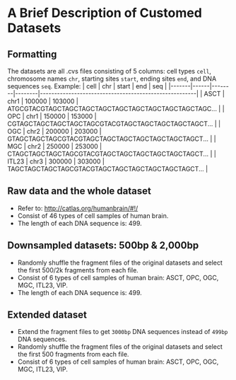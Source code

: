 # A Brief Description of Customed Datasets
## Formatting
The datasets are all .cvs files consisting of 5 columns: cell types `cell`, chromosome names `chr`, starting sites `start`, ending sites `end`, and DNA sequences `seq`.
Example:
| cell  | chr  | start  | end    | seq                                                  |
|-------|------|--------|--------|-------------------------------------------------------|
| ASCT  | chr1 | 100000 | 103000 | ATGCGTACGTAGCTAGCTAGCTAGCTAGCTAGCTAGCTAGCTAGCTAGC... |
| OPC   | chr1 | 150000 | 153000 | CGTAGCTAGCTAGCTAGCTAGCGTACGTAGCTAGCTAGCTAGCTAGCT... |
| OGC   | chr2 | 200000 | 203000 | GTAGCTAGCTAGCGTACGTAGCTAGCTAGCTAGCTAGCTAGCTAGCT... |
| MGC   | chr2 | 250000 | 253000 | CTAGCTAGCTAGCTAGCGTACGTAGCTAGCTAGCTAGCTAGCTAGCT... |
| ITL23 | chr3 | 300000 | 303000 | TAGCTAGCTAGCTAGCGTACGTAGCTAGCTAGCTAGCTAGCTAGCT... |

## Raw data and the whole dataset
- Refer to: http://catlas.org/humanbrain/#!/
- Consist of 46 types of cell samples of human brain.
- The length of each DNA sequence is: 499.
## Downsampled datasets: 500bp & 2,000bp
- Randomly shuffle the fragment files of the original datasets and select the first 500/2k fragments from each file.
- Consist of 6 types of cell samples of human brain: ASCT, OPC, OGC, MGC, ITL23, VIP. 
- The length of each DNA sequence is: 499.
## Extended dataset
- Extend the fragment files to get `3000bp` DNA sequences instead of `499bp` DNA sequences.
- Randomly shuffle the fragment files of the original datasets and select the first 500 fragments from each file.
- Consist of 6 types of cell samples of human brain: ASCT, OPC, OGC, MGC, ITL23, VIP. 
